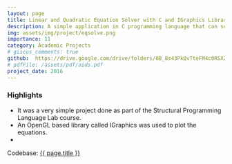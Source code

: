 ```yaml
---
layout: page
title: Linear and Quadratic Equation Solver with C and IGraphics Library
description: A simple application in C programming language that can solve equations and plot them.
img: assets/img/project/eqsolve.png
importance: 11
category: Academic Projects
# giscus_comments: true
github:  https://drive.google.com/drive/folders/0B_8s43PkQvTteFM4c0RSX2EzTWs?resourcekey=0-moXcwyxExud5qIMcXdXgyg&usp=drive_link
# pdfFile: /assets/pdf/aids.pdf
project_date: 2016
---
```

<h3>Highlights</h3>
<ul>
    <li>It was a very simple project done as part of the Structural Programming Language Lab course.</li>
    <li>An OpenGL based library called IGraphics was used to plot the equations.</li>
    <li>
</ul>

<p> Codebase: <a href='{{ page.github }}'>{{ page.title }}</a> </p>